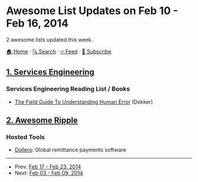 # Awesome List Updates on Feb 10 - Feb 16, 2014

2 awesome lists updated this week.

[🏠 Home](/README.md) · [🔍 Search](https://test.trackawesomelist.com/search/) · [🔥 Feed](https://test.trackawesomelist.com/week/feed.xml) · [📮 Subscribe](https://trackawesomelist.us17.list-manage.com/subscribe?u=d2f0117aa829c83a63ec63c2f&id=36a103854c)



## [1. Services Engineering](/content/mmcgrana/services-engineering/week/README.md)

### Services Engineering Reading List / Books

*   [The Field Guide To Understanding Human Error](http://www.amazon.com/Field-Guide-Understanding-Human-Error/dp/0754648265) (Dekker)

## [2. Awesome Ripple](/content/vhpoet/awesome-ripple/week/README.md)

### Hosted Tools

*   [Dollero](http://dollero.com/): Global remittance payments software

---

- Prev: [Feb 17 - Feb 23, 2014](/content/2014/7/README.md)
- Next: [Feb 03 - Feb 09, 2014](/content/2014/5/README.md)